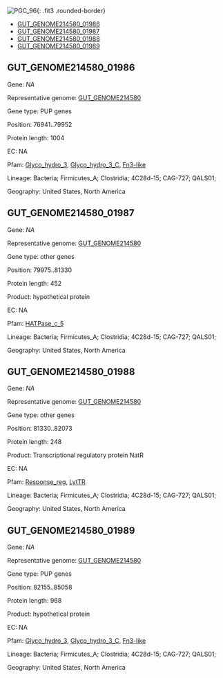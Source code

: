 ![PGC_96](../static/images/Clusters_figure/PGC_96.jpg){: .fit3 .rounded-border}

<ul id="myTab" class="nav nav-tabs">
  <li class="active">
        <a href="#tab1" data-toggle="tab">GUT_GENOME214580_01986</a>
  </li>
<li><a href="#tab2" data-toggle="tab">GUT_GENOME214580_01987</a></li>
<li><a href="#tab3" data-toggle="tab">GUT_GENOME214580_01988</a></li>
<li><a href="#tab4" data-toggle="tab">GUT_GENOME214580_01989</a></li>
</ul>

<div id="myTabContent" class="tab-content">
  <div class="tab-pane fade in active" id="tab1">

<h2 id="GUT_GENOME214580_01986">GUT_GENOME214580_01986</h2>
<p>Gene: <em>NA</em>
<p>Representative genome: <a href="https://www.ebi.ac.uk/metagenomics/genomes/MGYG-HGUT-00344">GUT_GENOME214580</a></p>
<p>Gene type: PUP genes</p>
<p>Position: 76941..79952</p>
<p>Protein length: 1004</p>
<p>EC: NA</p>
<p>Pfam: <a href="http://pfam.xfam.org/family/Glyco_hydro_3">Glyco_hydro_3</a>, <a href="http://pfam.xfam.org/family/Glyco_hydro_3_C">Glyco_hydro_3_C</a>, <a href="http://pfam.xfam.org/family/Fn3-like">Fn3-like</a></p>
<p>Lineage: Bacteria; Firmicutes_A; Clostridia; 4C28d-15; CAG-727; QALS01; </p>
<p>Geography: United States, North America</p>
  </div>

  <div class="tab-pane fade" id="tab2">

<h2 id="GUT_GENOME214580_01987">GUT_GENOME214580_01987</h2>
<p>Gene: <em>NA</em></p>
<p>Representative genome: <a href="https://www.ebi.ac.uk/metagenomics/genomes/MGYG-HGUT-00344">GUT_GENOME214580</a></p>
<p>Gene type: other genes</p>
<p>Position: 79975..81330</p>
<p>Protein length: 452</p>
<p>Product: hypothetical protein</p>
<p>EC: NA</p>
<p>Pfam: <a href="http://pfam.xfam.org/family/HATPase_c_5">HATPase_c_5</a></p>

<p>Lineage: Bacteria; Firmicutes_A; Clostridia; 4C28d-15; CAG-727; QALS01; </p>
<p>Geography: United States, North America</p>

  </div>
  <div class="tab-pane fade" id="tab3">

<h2 id="GUT_GENOME214580_01988">GUT_GENOME214580_01988</h2>
<p>Gene: <em>NA</em></p>
<p>Representative genome: <a href="https://www.ebi.ac.uk/metagenomics/genomes/MGYG-HGUT-00344">GUT_GENOME214580</a></p>
<p>Gene type: other genes</p>
<p>Position: 81330..82073</p>
<p>Protein length: 248</p>
<p>Product: Transcriptional regulatory protein NatR</p>
<p>EC: NA</p>
<p>Pfam: <a href="http://pfam.xfam.org/family/Response_reg">Response_reg</a>, <a href="http://pfam.xfam.org/family/LytTR">LytTR</a></p>
<p>Lineage: Bacteria; Firmicutes_A; Clostridia; 4C28d-15; CAG-727; QALS01; </p>
<p>Geography: United States, North America</p>

  </div>
  <div class="tab-pane fade" id="tab4">

<h2 id="GUT_GENOME214580_01989">GUT_GENOME214580_01989</h2>
<p>Gene: <em>NA</em></p>
<p>Representative genome: <a href="https://www.ebi.ac.uk/metagenomics/genomes/MGYG-HGUT-00344">GUT_GENOME214580</a></p>
<p>Gene type: PUP genes</p>
<p>Position: 82155..85058</p>
<p>Protein length: 968</p>
<p>Product: hypothetical protein</p>
<p>EC: NA</p>
<p>Pfam: <a href="http://pfam.xfam.org/family/Glyco_hydro_3">Glyco_hydro_3</a>, <a href="http://pfam.xfam.org/family/Glyco_hydro_3_C">Glyco_hydro_3_C</a>, <a href="http://pfam.xfam.org/family/Fn3-like">Fn3-like</a></p>
<p>Lineage: Bacteria; Firmicutes_A; Clostridia; 4C28d-15; CAG-727; QALS01; </p>
<p>Geography: United States, North America</p>

  </div>
</div>
